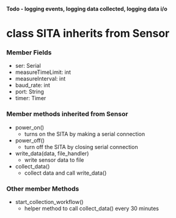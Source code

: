 **Todo - logging events, logging data collected, logging data i/o**

# class SITA inherits from Sensor

### Member Fields

- ser: Serial
- measureTimeLimit: int
- measureInterval: int
- baud_rate: int
- port: String
- timer: Timer

### Member methods inherited from Sensor

- power_on()
  - turns on the SITA by making a serial connection
- power_off()
  - turn off the SITA by closing serial connection
- write_data(data, file_handler)
  - write sensor data to file
- collect_data()
  - collect data and call write_data()

### Other member Methods

- start_collection_workflow()
  - helper method to call collect_data() every 30 minutes
